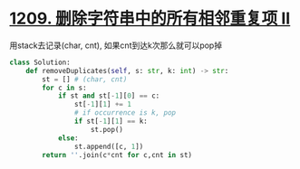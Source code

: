 # [1209. 删除字符串中的所有相邻重复项 II](https://leetcode.cn/problems/remove-all-adjacent-duplicates-in-string-ii/)
用stack去记录(char, cnt), 如果cnt到达k次那么就可以pop掉
```python
class Solution:
    def removeDuplicates(self, s: str, k: int) -> str:
        st = [] # (char, cnt)
        for c in s:
            if st and st[-1][0] == c:
                st[-1][1] += 1
                # if occurrence is k, pop
                if st[-1][1] == k:
                    st.pop()
            else:
                st.append([c, 1])
        return ''.join(c*cnt for c,cnt in st)
```